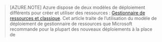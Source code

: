 > [AZURE.NOTE] Azure dispose de deux modèles de déploiement différents pour créer et utiliser des ressources : [Gestionnaire de ressources et classique](../articles/resource-manager-deployment-model.md). Cet article traite de l’utilisation du modèle de déploiement de gestionnaire de ressources que Microsoft recommande pour la plupart des nouveaux déploiements à la place de

<!---HONumber=AcomDC_0218_2016-->
